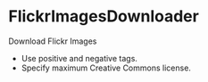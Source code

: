 # FlickrImagesDownloader

Download Flickr Images 
- Use positive and negative tags. 
- Specify maximum Creative Commons license.

